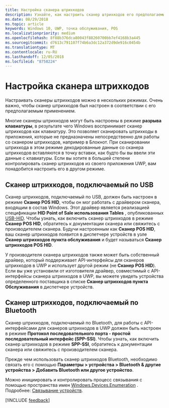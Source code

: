 ```yaml
---
title: Настройка сканера штрихкодов
description: Узнайте, как настроить сканер штрихкодов его предполагаемым.
ms.date: 08/29/2018
ms.topic: article
keywords: Windows 10, UWP, точка обслуживания, POS
ms.localizationpriority: medium
ms.openlocfilehash: 8f88b376dca80043f88260700bb7ef4168b3a445
ms.sourcegitcommit: d7613c791107f74b6a3dc12a372d9de916c0454b
ms.translationtype: MT
ms.contentlocale: ru-RU
ms.lasthandoff: 12/05/2018
ms.locfileid: "8758224"
---
```

# <a name="configure-a-barcode-scanner"></a>Настройка сканера штрихкодов

Настраивать сканеры штрихкодов можно в нескольких режимах.  Очень важно, чтобы сканер штрихкодов был настроен в соответствии с его предполагаемым применением.

Многие сканеры штрихкодов могут быть настроены в режиме **разрыва клавиатуры**, в результате чего Windows воспринимает сканер штрихкодов как клавиатуру.  Это позволяет сканировать штрихкоды в приложения, которые не предназначены непосредственно для работы со сканером штрихкодов, например в Блокнот.  При сканировании штрихкода в этом режиме декодированные данные со сканера штрихкодов вставляются в точку вставки, как будто бы вы ввели эти данные с клавиатуры.  Если вы хотите в большей степени контролировать сканер штрихкодов из своего приложения UWP, вам понадобится настроить его в другом режиме.

## <a name="usb-barcode-scanner"></a>Сканер штрихкодов, подключаемый по USB
Сканер штрихкодов, подключаемый по USB, должен быть настроен в режиме **Сканер POS HID**, чтобы он мог работать с драйвером сканера, входящим в состав Windows. Этот драйвер является реализацией спецификации **HID Point of Sale использования Tables** , опубликованных [USB-HID](http://www.usb.org/developers/hidpage/).  Чтобы узнать, как включить сканер штрихкодов в режиме **Сканер POS HID**, обратитесь к документации сканера или свяжитесь с производителем сканера.  Будучи настроенным как **Сканер POS HID**, ваш сканер штрихкодов появится в диспетчере устройств в узле **Сканер штрихкодов пункта обслуживания** и будет называться **Сканер штрихкодов POS HID**.

У производителя сканера штрихкодов также может быть собственный драйвер, который поддерживает API-интерфейсы для сканеров штрихкодов в UWP и использует другой режим (не **Сканер POS HID**).  Если вы уже установили от изготовителя драйвер, совместимый с API-интерфейсы сканера штрихкодов в UWP, вы можете увидеть устройства определенного поставщика в списке **Сканер штрихкодов пункта Обслуживания** в диспетчере устройств.

## <a name="bluetooth-barcode-scanner"></a>Сканер штрихкодов, подключаемый по Bluetooth
Сканер штрихкодов, подключаемый по Bluetooth, для работы с API-интерфейсами для сканеров штрихкодов в UWP должен быть настроен в режиме **Протокол последовательного порта - простой последовательный интерфейс (SPP-SSI)**.  Чтобы узнать, как включить сканер штрихкодов в режиме **SPP-SSI**, обратитесь к документации сканера или свяжитесь с производителем сканера.

Прежде чем использовать сканер штрихкодов Bluetooth, необходимо связать его с помощью **Параметры > устройства > Bluetooth & другие устройства > Добавить Bluetooth или другое устройство**.

Можно инициировать и контролировать процесс связывания с помощью пространства имен [Windows.Devices.Enumeration](https://docs.microsoft.com/uwp/api/windows.devices.enumeration) .  Подробнее: [Связывание устройств](https://docs.microsoft.com/windows/uwp/devices-sensors/pair-devices).

[!INCLUDE [feedback](./includes/pos-feedback.md)]